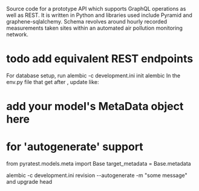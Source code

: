 
Source code for a prototype API which supports GraphQL operations as well as REST.
It is written in Python and libraries used include Pyramid and graphene-sqlalchemy.
Schema revolves around hourly recorded measurements taken sites 
within an automated air pollution monitoring network.

# todo add equivalent REST endpoints


For database setup, run alembic -c development.ini init alembic
In the env.py file that get after , update like:

# add your model's MetaData object here
# for 'autogenerate' support
from pyratest.models.meta import Base
target_metadata = Base.metadata

alembic -c development.ini revision --autogenerate -m "some message"   and upgrade head

